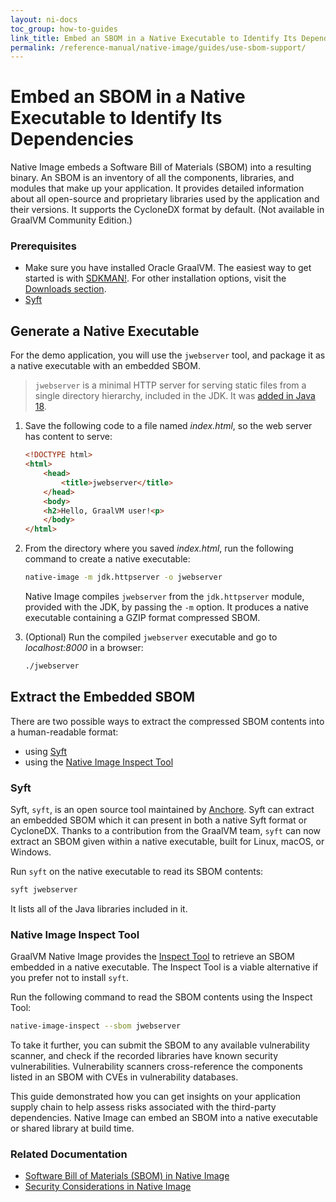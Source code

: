 ```yaml
---
layout: ni-docs
toc_group: how-to-guides
link_title: Embed an SBOM in a Native Executable to Identify Its Dependencies
permalink: /reference-manual/native-image/guides/use-sbom-support/
---
```


# Embed an SBOM in a Native Executable to Identify Its Dependencies

Native Image embeds a Software Bill of Materials (SBOM) into a resulting binary.
An SBOM is an inventory of all the components, libraries, and modules that make up your application.
It provides detailed information about all open-source and proprietary libraries used by the application and their versions.
It supports the CycloneDX format by default.
(Not available in GraalVM Community Edition.)

### Prerequisites

* Make sure you have installed Oracle GraalVM.
The easiest way to get started is with [SDKMAN!](https://sdkman.io/jdks#graal).
For other installation options, visit the [Downloads section](https://www.graalvm.org/downloads/).
* [Syft](https://github.com/anchore/syft)

## Generate a Native Executable

For the demo application, you will use the `jwebserver` tool, and package it as a native executable with an embedded SBOM.

> `jwebserver` is a minimal HTTP server for serving static files from a single directory hierarchy, included in the JDK. It was [added in Java 18](https://blogs.oracle.com/javamagazine/post/java-18-simple-web-server).

1. Save the following code to a file named _index.html_, so the web server has content to serve:
    ```html
    <!DOCTYPE html>
    <html>
        <head>
            <title>jwebserver</title>
        </head>
        <body>
        <h2>Hello, GraalVM user!<p>
        </body>
    </html>
    ```

2. From the directory where you saved _index.html_, run the following command to create a native executable:
    ```bash
    native-image -m jdk.httpserver -o jwebserver
    ```
    Native Image compiles `jwebserver` from the `jdk.httpserver` module, provided with the JDK, by passing the `-m` option.
    It produces a native executable containing a GZIP format compressed SBOM.

3. (Optional) Run the compiled `jwebserver` executable and go to _localhost:8000_ in a browser:
    ```bash
    ./jwebserver
    ```

## Extract the Embedded SBOM

There are two possible ways to extract the compressed SBOM contents into a human-readable format:
- using [Syft](https://github.com/anchore/syft)
- using the [Native Image Inspect Tool](../InspectTool.md)

### Syft

Syft, `syft`, is an open source tool maintained by [Anchore](https://anchore.com/).
Syft can extract an embedded SBOM which it can present in both a native Syft format or CycloneDX.
Thanks to a contribution from the GraalVM team, `syft` can now extract an SBOM given within a native executable, built for Linux, macOS, or Windows.

Run `syft` on the native executable to read its SBOM contents:
```bash
syft jwebserver
```
It lists all of the Java libraries included in it.

### Native Image Inspect Tool

GraalVM Native Image provides the [Inspect Tool](../InspectTool.md) to retrieve an SBOM embedded in a native executable.
The Inspect Tool is a viable alternative if you prefer not to install `syft`.

Run the following command to read the SBOM contents using the Inspect Tool:
```bash
native-image-inspect --sbom jwebserver
```

To take it further, you can submit the SBOM to any available vulnerability scanner, and check if the recorded libraries have known security vulnerabilities.
Vulnerability scanners cross-reference the components listed in an SBOM with CVEs in vulnerability databases.

This guide demonstrated how you can get insights on your application supply chain to help assess risks associated with the third-party dependencies.
Native Image can embed an SBOM into a native executable or shared library at build time.

### Related Documentation

* [Software Bill of Materials (SBOM) in Native Image](../../../security/SBOM.md)
* [Security Considerations in Native Image](../../../security/native-image.md)